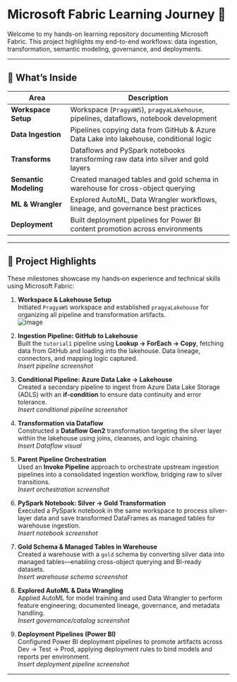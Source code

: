 # Microsoft Fabric Learning Journey 🚀

Welcome to my hands-on learning repository documenting Microsoft Fabric. This project highlights my end-to-end workflows: data ingestion, transformation, semantic modeling, governance, and deployments.

---

## 🧭 What’s Inside

| Area             | Description                                                                                  |
|------------------|----------------------------------------------------------------------------------------------|
| **Workspace Setup** | Workspace (`PragyaWS`), `pragyaLakehouse`, pipelines, dataflows, notebook development |
| **Data Ingestion**  | Pipelines copying data from GitHub & Azure Data Lake into lakehouse, conditional logic    |
| **Transforms**       | Dataflows and PySpark notebooks transforming raw data into silver and gold layers        |
| **Semantic Modeling**| Created managed tables and gold schema in warehouse for cross-object querying            |
| **ML & Wrangler**    | Explored AutoML, Data Wrangler workflows, lineage, and governance best practices         |
| **Deployment**       | Built deployment pipelines for Power BI content promotion across environments            |

---
## 🧠 Project Highlights

These milestones showcase my hands‑on experience and technical skills using Microsoft Fabric:

1. **Workspace & Lakehouse Setup**  
   Initiated `PragyaWS` workspace and established `pragyaLakehouse` for organizing all pipeline and transformation artifacts.  
   ![image](https://github.com/user-attachments/assets/3a3386e3-5e15-4392-b210-490d45e3a3b4)


2. **Ingestion Pipeline: GitHub to Lakehouse**  
   Built the `tutorial1` pipeline using **Lookup → ForEach → Copy**, fetching data from GitHub and loading into the lakehouse. Data lineage, connectors, and mapping logic captured.  
   *Insert pipeline screenshot*

3. **Conditional Pipeline: Azure Data Lake → Lakehouse**  
   Created a secondary pipeline to ingest from Azure Data Lake Storage (ADLS) with an **if-condition** to ensure data continuity and error tolerance.  
   *Insert conditional pipeline screenshot*

4. **Transformation via Dataflow**  
   Constructed a **Dataflow Gen2** transformation targeting the silver layer within the lakehouse using joins, cleanses, and logic chaining.  
   *Insert Dataflow visual*

5. **Parent Pipeline Orchestration**  
   Used an **Invoke Pipeline** approach to orchestrate upstream ingestion pipelines into a consolidated ingestion workflow, bridging raw to silver transitions.  
   *Insert orchestration screenshot*

6. **PySpark Notebook: Silver → Gold Transformation**  
   Executed a PySpark notebook in the same workspace to process silver-layer data and save transformed DataFrames as managed tables for warehouse ingestion.  
   *Insert notebook screenshot*

7. **Gold Schema & Managed Tables in Warehouse**  
   Created a warehouse with a `gold` schema by converting silver data into managed tables—enabling cross-object querying and BI-ready datasets.  
   *Insert warehouse schema screenshot*

8. **Explored AutoML & Data Wrangling**  
   Applied AutoML for model training and used Data Wrangler to perform feature engineering; documented lineage, governance, and metadata handling.  
   *Insert governance/catalog screenshot*

9. **Deployment Pipelines (Power BI)**  
   Configured Power BI deployment pipelines to promote artifacts across Dev → Test → Prod, applying deployment rules to bind models and reports per environment.  
   *Insert deployment pipeline screenshot*

---


